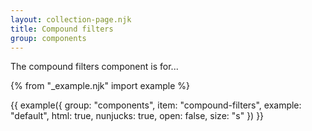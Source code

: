 ```yaml
---
layout: collection-page.njk
title: Compound filters
group: components
---
```


The compound filters component is for...

{% from "_example.njk" import example %}

{{ example({ group: "components", item: "compound-filters", example: "default", html: true, nunjucks: true, open: false, size: "s" }) }}
